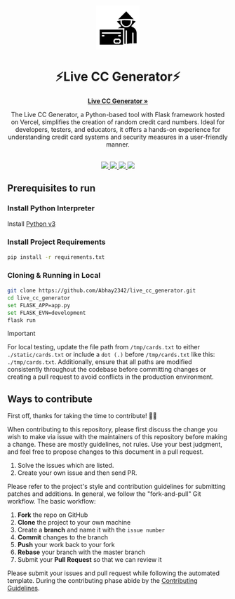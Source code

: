 <p align="center"><img src="./static/img/live-cc-generator.png" height="100"></p>
<h1 align="center">⚡Live CC Generator⚡</h1>
<p align="center">
    <a href="https://live-cc-generator.vercel.app/"><strong>Live CC Generator »</strong></a>
</p>
<p align="center">
The Live CC Generator, a Python-based tool with Flask framework hosted on Vercel, simplifies the creation of random credit card numbers. Ideal for developers, testers, and educators, it offers a hands-on experience for understanding credit card systems and security measures in a user-friendly manner.
</p>


<p align="center">
    
  <br />
  <a href="https://twitter.com/Abhay2342">
    <img src="https://img.shields.io/badge/Twitter-00acee?logo=twitter&logoColor=white" />
  </a>
  <a href="https://www.instagram.com/_abhay_s2342/">
    <img src="https://img.shields.io/badge/Instagram-E4405F?logo=instagram&logoColor=white" />
  </a>
  <a href="https://www.facebook.com/AbhayS.2342/">
    <img src="https://img.shields.io/badge/Facebook-4440e4?logo=facebook&logoColor=white" />
  </a>
  <a href="https://github.com/Abhay2342">
    <img src="https://img.shields.io/badge/Github-Link-brightgreen" />
  </a>
  <br />
</p>

## Prerequisites to run


### Install Python Interpreter
Install [Python v3](https://www.python.org/)

### Install Project Requirements
```bash
pip install -r requirements.txt
```

### Cloning & Running in Local
```bash
git clone https://github.com/Abhay2342/live_cc_generator.git
cd live_cc_generator
set FLASK_APP=app.py
set FLASK_EVN=development
flask run
```

> [!IMPORTANT]  
> For local testing, update the file path from `/tmp/cards.txt` to either `./static/cards.txt` or include a `dot (.)` before `/tmp/cards.txt` like this: `./tmp/cards.txt`. Additionally, ensure that all paths are modified consistently throughout the codebase before committing changes or creating a pull request to avoid conflicts in the production environment.

## Ways to contribute

First off, thanks for taking the time to contribute! 🎉🎉

When contributing to this repository, please first discuss the change you wish to make via issue with the maintainers of this repository before making a change. These are mostly guidelines, not rules. Use your best judgment, and feel free to propose changes to this document in a pull request.

1. Solve the issues which are listed.
2. Create your own issue and then send PR.

Please refer to the project's style and contribution guidelines for submitting patches and additions. In general, we follow the "fork-and-pull" Git workflow. The basic workflow:

1. **Fork** the repo on GitHub
2. **Clone** the project to your own machine
3. Create a **branch** and name it with the `issue number`
4. **Commit** changes to the branch
5. **Push** your work back to your fork
6. **Rebase** your branch with the master branch
7. Submit your **Pull Request** so that we can review it

Please submit your issues and pull request while following the automated template. During the contributing phase abide by the [Contributing Guidelines](https://github.com/Abhay2342/live_cc_generator/blob/master/CONTRIBUTING.md).
